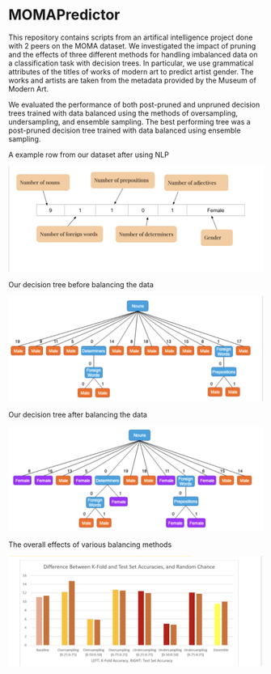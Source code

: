 # MOMAPredictor

This repository contains scripts from an artifical intelligence project done with 2 peers on the MOMA dataset. We investigated the impact of pruning and the effects of three different methods for handling imbalanced data on a classification task with decision trees. In particular, we use grammatical attributes of the titles of works of modern art to predict artist gender. The works and artists are taken from the metadata provided by the Museum of Modern Art. 

We evaluated the performance of both post-pruned and unpruned decision trees trained with data balanced using the methods of oversampling, undersampling, and ensemble sampling. The best performing tree was a post-pruned decision tree trained with data balanced using ensemble sampling.

A example row from our dataset after using NLP

![dataset](https://github.com/liasop/MOMA_predictor/blob/main/data.png?raw=true)

Our decision tree before balancing the data

![tree1](https://github.com/liasop/MOMA_predictor/blob/main/tree_pre_bal.png?raw=true)

Our decision tree after balancing the data

![tree1](https://github.com/liasop/MOMA_predictor/blob/main/tree_post_bal.png?raw=true)

The overall effects of various balancing methods 

![effects](https://github.com/liasop/MOMA_predictor/blob/main/effects_of_bal.png?raw=true)
